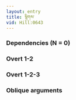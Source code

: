 ```yaml
---
layout: entry
title: སྙིགས་
vid: Hill:0643
---
```

### Dependencies (N = 0)


### Overt 1-2


### Overt 1-2-3


### Oblique arguments
